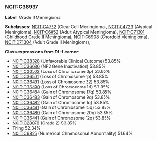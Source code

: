 
### [NCIT:C38937](http://purl.obolibrary.org/obo/NCIT_C38937)
**Label:** Grade II Meningioma

**Subclasses:** [NCIT:C4722](http://purl.obolibrary.org/obo/NCIT_C4722) (Clear Cell Meningioma), [NCIT:C4723](http://purl.obolibrary.org/obo/NCIT_C4723) (Atypical Meningioma), [NCIT:C6852](http://purl.obolibrary.org/obo/NCIT_C6852) (Adult Atypical Meningioma), [NCIT:C71301](http://purl.obolibrary.org/obo/NCIT_C71301) (Childhood Grade II Meningioma), [NCIT:C6908](http://purl.obolibrary.org/obo/NCIT_C6908) (Chordoid Meningioma), [NCIT:C71304](http://purl.obolibrary.org/obo/NCIT_C71304) (Adult Grade II Meningioma), 

**Class expressions from DL-Learner:**

- [NCIT:C38328](http://purl.obolibrary.org/obo/NCIT_C38328) (Unfavorable Clinical Outcome) 53.85%
- [NCIT:C36686](http://purl.obolibrary.org/obo/NCIT_C36686) (NF2 Gene Inactivation) 53.85%
- [NCIT:C36502](http://purl.obolibrary.org/obo/NCIT_C36502) (Loss of Chromosome 3p) 53.85%
- [NCIT:C36501](http://purl.obolibrary.org/obo/NCIT_C36501) (Loss of Chromosome 1p) 53.85%
- [NCIT:C36491](http://purl.obolibrary.org/obo/NCIT_C36491) (Loss of Chromosome 22) 53.85%
- [NCIT:C36490](http://purl.obolibrary.org/obo/NCIT_C36490) (Loss of Chromosome 14) 53.85%
- [NCIT:C36484](http://purl.obolibrary.org/obo/NCIT_C36484) (Gain of Chromosome 17q) 53.85%
- [NCIT:C36483](http://purl.obolibrary.org/obo/NCIT_C36483) (Gain of Chromosome 9q) 53.85%
- [NCIT:C36482](http://purl.obolibrary.org/obo/NCIT_C36482) (Gain of Chromosome 1q) 53.85%
- [NCIT:C36481](http://purl.obolibrary.org/obo/NCIT_C36481) (Gain of Chromosome 15q) 53.85%
- [NCIT:C36480](http://purl.obolibrary.org/obo/NCIT_C36480) (Gain of Chromosome 20q) 53.85%
- [NCIT:C36441](http://purl.obolibrary.org/obo/NCIT_C36441) (Gain of Chromosome 12q) 53.85%
- [NCIT:C28078](http://purl.obolibrary.org/obo/NCIT_C28078) (Grade 2) 53.85%
- Thing 52.34%
- [NCIT:C6825](http://purl.obolibrary.org/obo/NCIT_C6825) (Numerical Chromosomal Abnormality) 51.64%


